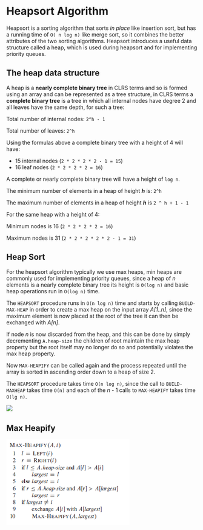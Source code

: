 # Heapsort Algorithm

Heapsort is a sorting algorithm that sorts *in place* like insertion sort, but has a running time of `O( n log n)` like merge sort, so it combines the better attributes of the two sorting algorithms. Heapsort introduces a useful data structure called a heap, which is used during heapsort and for implementing priority queues.

## The heap data structure

A heap is a **nearly complete binary tree** in CLRS terms and so is formed using an array and can be represented as a tree structure, in CLRS terms a **complete binary tree** is a tree in which all internal nodes have degree 2 and all leaves have the same depth, for such a tree:

Total number of internal nodes: `2^h - 1`

Total number of leaves: `2^h`

Using the formulas above a complete binary tree with a height of 4 will have:

* 15 internal nodes (`2 * 2 * 2 * 2 - 1 = 15`)
* 16 leaf nodes (`2 * 2 * 2 * 2 = 16`)

A complete or nearly complete binary tree will have a height of `log n`.

The minimum number of elements in a heap of height ***h*** is: `2^h`

The maximum number of elements in a heap of height ***h*** is `2 ^ h + 1 - 1`

For the same heap with a height of 4:

Minimum nodes is 16 (`2 * 2 * 2 * 2 = 16`)

Maximum nodes is 31 (`2 * 2 * 2 * 2 * 2 - 1 = 31`)

## Heap Sort

For the heapsort algorithm typically we use max heaps, min heaps are commonly used for implementing priority queues, since a heap of *n* elements is a nearly complete binary tree its height is `Θ(log n)` and basic heap operations run in `O(log n)` time.

The `HEAPSORT` procedure runs in `O(n log n)` time and starts by calling `BUILD-MAX-HEAP` in order to create a max heap on the input array *A[1..n]*, since the maximum element is now placed at the root of the tree it can then be exchanged with *A[n]*.

If node *n* is now discarded from the heap, and this can be done by simply decrementing `A.heap-size` the children of root maintain the max heap property but the root itself may no longer do so and potentially violates the max heap property.

Now `MAX-HEAPIFY` can be called again and the process repeated until the array is sorted in ascending order down to a heap of size 2.

The `HEAPSORT` procedure takes time `O(n log n)`, since the call to `BUILD-MAXHEAP` takes time `O(n)` and each of the *n* - 1 calls to `MAX-HEAPIFY` takes time `O(lg n)`.

<p align="left">
  <img src="images/heap_sort.PNG">
</p>

## Max Heapify

<p align="left">
  <img src="images/max_heapify.PNG">
</p>